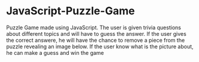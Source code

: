 # JavaScript-Puzzle-Game
Puzzle Game made using JavaScript. The user is given trivia questions about different topics and will have to  guess the answer. If the user gives the correct answere, he will have the chance to remove a piece from the puzzle revealing an image below. If the user know what is the picture about, he can make a guess and win the game

